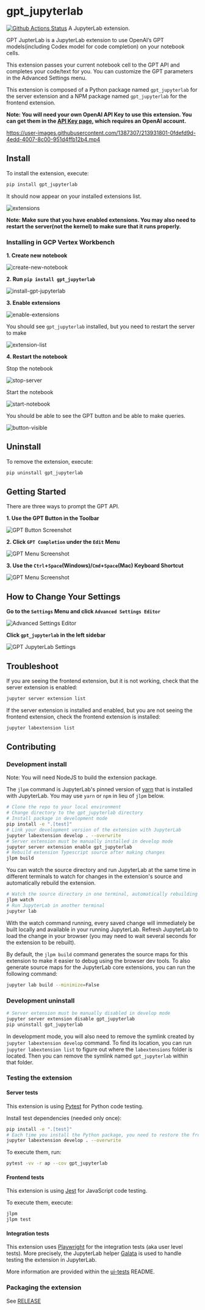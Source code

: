 # gpt_jupyterlab

[![Github Actions Status](https://github.com/henshinger/gpt-jupyterlab/workflows/Build/badge.svg)](https://github.com/henshinger/gpt-jupyterlab/actions/workflows/build.yml)
A JupyterLab extension.

GPT JupterLab is a JupyterLab extension to use OpenAI’s GPT models(including Codex model for code completion) on your notebook cells.

This extension passes your current notebook cell to the GPT API and completes your code/text for you. You can customize the GPT parameters in the Advanced Settings menu.

This extension is composed of a Python package named `gpt_jupyterlab`
for the server extension and a NPM package named `gpt_jupyterlab`
for the frontend extension.

**Note: You will need your own OpenAI API Key to use this extension. You can get them in the [API Key page](https://beta.openai.com/account/api-keys), which requires an OpenAI account.**

https://user-images.githubusercontent.com/1387307/213931801-0fdefd9d-4edd-4007-8c00-951d4ffb12b4.mp4

## Install

To install the extension, execute:

```bash
pip install gpt_jupyterlab
```

It should now appear on your installed extensions list.

![extensions](https://user-images.githubusercontent.com/1387307/214115261-096c83a7-4d56-4cfe-bbd6-7244d1869ce6.png)

**Note: Make sure that you have enabled extensions. You may also need to restart the server(not the kernel) to make sure that it runs properly.**

### Installing in GCP Vertex Workbench

**1. Create new notebook**

![create-new-notebook](https://user-images.githubusercontent.com/1387307/214115423-1330d1a0-bb1d-4824-9270-487736f34356.png)

**2. Run `pip install gpt_jupyterlab`**

![install-gpt-jupyterlab](https://user-images.githubusercontent.com/1387307/214115339-f9018a68-7a50-4cff-828a-bee0280addee.png)


**3. Enable extensions**

![enable-extensions](https://user-images.githubusercontent.com/1387307/214115314-3406694c-8558-4009-bd2a-dbf248868331.png)

You should see `gpt_jupyterlab` installed, but you need to restart the server to make

![extension-list](https://user-images.githubusercontent.com/1387307/214115261-096c83a7-4d56-4cfe-bbd6-7244d1869ce6.png)

**4. Restart the notebook**

Stop the notebook

![stop-server](https://user-images.githubusercontent.com/1387307/214115243-41de417c-c55f-43ba-a29d-c9b6780a2e56.png)

Start the notebook

![start-notebook](https://user-images.githubusercontent.com/1387307/214115508-d2e8db95-b893-4dd2-814f-3cd4b18f1f47.png)

You should be able to see the GPT button and be able to make queries.

![button-visible](https://user-images.githubusercontent.com/1387307/214115494-9f2c2d1a-b5ed-4fc7-a9f8-425b40f12d27.png)

## Uninstall

To remove the extension, execute:

```bash
pip uninstall gpt_jupyterlab
```

## Getting Started

There are three ways to prompt the GPT API.

**1. Use the GPT Button in the Toolbar**

![GPT Button Screenshot](https://user-images.githubusercontent.com/1387307/213923948-863b7e28-f956-4c8c-b27b-959551952b39.png)

**2. Click `GPT Completion` under the `Edit` Menu**

![GPT Menu Screenshot](https://user-images.githubusercontent.com/1387307/213923950-bacaf820-ecb2-4220-984f-cd2b8bd69ce5.png)

**3. Use the `Ctrl`+`Space`(Windows)/`Cmd`+`Space`(Mac) Keyboard Shortcut**

![GPT Menu Screenshot](https://user-images.githubusercontent.com/1387307/213923950-bacaf820-ecb2-4220-984f-cd2b8bd69ce5.png)

## How to Change Your Settings

**Go to the `Settings` Menu and click `Advanced Settings Editor`**

![Advanced Settings Editor](https://user-images.githubusercontent.com/1387307/213924568-76b150f5-9def-427b-8a89-22ef357758ff.png)

**Click `gpt_jupyterlab` in the left sidebar**

![GPT JupyterLab Settings](https://user-images.githubusercontent.com/1387307/213924690-2df6cb67-1197-433f-afe7-42af3474767d.png)

## Troubleshoot

If you are seeing the frontend extension, but it is not working, check
that the server extension is enabled:

```bash
jupyter server extension list
```

If the server extension is installed and enabled, but you are not seeing
the frontend extension, check the frontend extension is installed:

```bash
jupyter labextension list
```

## Contributing

### Development install

Note: You will need NodeJS to build the extension package.

The `jlpm` command is JupyterLab's pinned version of
[yarn](https://yarnpkg.com/) that is installed with JupyterLab. You may use
`yarn` or `npm` in lieu of `jlpm` below.

```bash
# Clone the repo to your local environment
# Change directory to the gpt_jupyterlab directory
# Install package in development mode
pip install -e ".[test]"
# Link your development version of the extension with JupyterLab
jupyter labextension develop . --overwrite
# Server extension must be manually installed in develop mode
jupyter server extension enable gpt_jupyterlab
# Rebuild extension Typescript source after making changes
jlpm build
```

You can watch the source directory and run JupyterLab at the same time in different terminals to watch for changes in the extension's source and automatically rebuild the extension.

```bash
# Watch the source directory in one terminal, automatically rebuilding when needed
jlpm watch
# Run JupyterLab in another terminal
jupyter lab
```

With the watch command running, every saved change will immediately be built locally and available in your running JupyterLab. Refresh JupyterLab to load the change in your browser (you may need to wait several seconds for the extension to be rebuilt).

By default, the `jlpm build` command generates the source maps for this extension to make it easier to debug using the browser dev tools. To also generate source maps for the JupyterLab core extensions, you can run the following command:

```bash
jupyter lab build --minimize=False
```

### Development uninstall

```bash
# Server extension must be manually disabled in develop mode
jupyter server extension disable gpt_jupyterlab
pip uninstall gpt_jupyterlab
```

In development mode, you will also need to remove the symlink created by `jupyter labextension develop`
command. To find its location, you can run `jupyter labextension list` to figure out where the `labextensions`
folder is located. Then you can remove the symlink named `gpt_jupyterlab` within that folder.

### Testing the extension

#### Server tests

This extension is using [Pytest](https://docs.pytest.org/) for Python code testing.

Install test dependencies (needed only once):

```sh
pip install -e ".[test]"
# Each time you install the Python package, you need to restore the front-end extension link
jupyter labextension develop . --overwrite
```

To execute them, run:

```sh
pytest -vv -r ap --cov gpt_jupyterlab
```

#### Frontend tests

This extension is using [Jest](https://jestjs.io/) for JavaScript code testing.

To execute them, execute:

```sh
jlpm
jlpm test
```

#### Integration tests

This extension uses [Playwright](https://playwright.dev/docs/intro) for the integration tests (aka user level tests).
More precisely, the JupyterLab helper [Galata](https://github.com/jupyterlab/jupyterlab/tree/master/galata) is used to handle testing the extension in JupyterLab.

More information are provided within the [ui-tests](./ui-tests/README.md) README.

### Packaging the extension

See [RELEASE](RELEASE.md)
